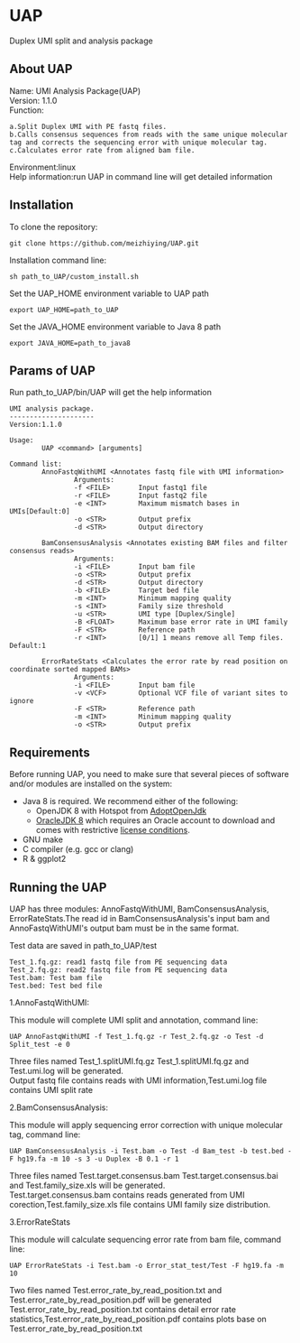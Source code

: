 # UAP
Duplex UMI split and analysis package

## About UAP  

Name: UMI Analysis Package(UAP)  
Version: 1.1.0  
Function:  

	a.Split Duplex UMI with PE fastq files.  
	b.Calls consensus sequences from reads with the same unique molecular tag and corrects the sequencing error with unique molecular tag. 
	c.Calculates error rate from aligned bam file.  

Environment:linux  
Help information:run UAP in command line will get detailed information  

## Installation  

To clone the repository:  

	git clone https://github.com/meizhiying/UAP.git

Installation command line:  

	sh path_to_UAP/custom_install.sh

Set the UAP_HOME environment variable to UAP path

	export UAP_HOME=path_to_UAP

Set the JAVA_HOME environment variable to Java 8 path

	export JAVA_HOME=path_to_java8

## Params of UAP  

Run path_to_UAP/bin/UAP will get the help information  

    UMI analysis package.
    ---------------------
    Version:1.1.0

    Usage:
            UAP <command> [arguments]

    Command list:
            AnnoFastqWithUMI <Annotates fastq file with UMI information>
                    Arguments:
                    -f <FILE>       Input fastq1 file
                    -r <FILE>       Input fastq2 file
                    -e <INT>        Maximum mismatch bases in UMIs[Default:0]
                    -o <STR>        Output prefix
                    -d <STR>        Output directory

            BamConsensusAnalysis <Annotates existing BAM files and filter consensus reads>
                    Arguments:
                    -i <FILE>       Input bam file
                    -o <STR>        Output prefix
                    -d <STR>        Output directory
                    -b <FILE>       Target bed file
                    -m <INT>        Minimum mapping quality
                    -s <INT>        Family size threshold
                    -u <STR>        UMI type [Duplex/Single]
                    -B <FLOAT>      Maximum base error rate in UMI family
                    -F <STR>        Reference path
                    -r <INT>        [0/1] 1 means remove all Temp files. Default:1

            ErrorRateStats <Calculates the error rate by read position on coordinate sorted mapped BAMs>
                    Arguments:
                    -i <FILE>       Input bam file
                    -v <VCF>        Optional VCF file of variant sites to ignore
                    -F <STR>        Reference path
                    -m <INT>        Minimum mapping quality
                    -o <STR>        Output prefix

## Requirements  

Before running UAP, you need to make sure that several pieces of software  
and/or modules are installed on the system:  

* Java 8 is required. We recommend either of the following: 
	* OpenJDK 8 with Hotspot from [AdoptOpenJdk](https://adoptopenjdk.net/)
	* [OracleJDK 8](https://www.oracle.com/technetwork/java/javase/downloads/jdk8-downloads-2133151.html)
which requires an Oracle account to download and comes with restrictive [license conditions](https://www.oracle.com/downloads/licenses/javase-license1.html).
* GNU make 
* C compiler (e.g. gcc or clang) 
* R & ggplot2  


## Running the UAP  

UAP has three modules: AnnoFastqWithUMI, BamConsensusAnalysis, ErrorRateStats.The read id in BamConsensusAnalysis's input bam and AnnoFastqWithUMI's output bam must be in the same format.  

Test data are saved in path_to_UAP/test  

	Test_1.fq.gz: read1 fastq file from PE sequencing data  
	Test_2.fq.gz: read2 fastq file from PE sequencing data  
	Test.bam: Test bam file  
	Test.bed: Test bed file  


1.AnnoFastqWithUMI:  

This module will complete UMI split and annotation, command line:

	UAP AnnoFastqWithUMI -f Test_1.fq.gz -r Test_2.fq.gz -o Test -d Split_test -e 0

Three files named Test_1.splitUMI.fq.gz Test_1.splitUMI.fq.gz and Test.umi.log will be generated.  
Output fastq file contains reads with UMI information,Test.umi.log file contains UMI split rate  

2.BamConsensusAnalysis:  

This module will apply sequencing error correction with unique molecular tag, command line:  

	UAP BamConsensusAnalysis -i Test.bam -o Test -d Bam_test -b test.bed -F hg19.fa -m 10 -s 3 -u Duplex -B 0.1 -r 1

Three files named Test.target.consensus.bam Test.target.consensus.bai and Test.family_size.xls will be generated.  
Test.target.consensus.bam contains reads generated from UMI corection,Test.family_size.xls file contains UMI family size distribution.  

3.ErrorRateStats  

This module will calculate sequencing error rate from bam file, command line:  

	UAP ErrorRateStats -i Test.bam -o Error_stat_test/Test -F hg19.fa -m 10

Two files named Test.error_rate_by_read_position.txt and Test.error_rate_by_read_position.pdf will be generated  
Test.error_rate_by_read_position.txt contains detail error rate statistics,Test.error_rate_by_read_position.pdf contains plots base on Test.error_rate_by_read_position.txt  
